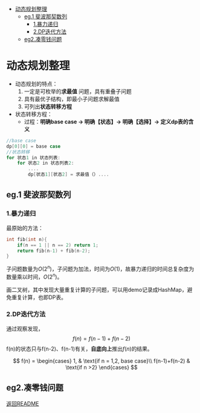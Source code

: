 - [动态规划整理](#动态规划整理)
  - [eg.1 斐波那契数列](#eg1-斐波那契数列)
    - [1.暴力递归](#1暴力递归)
    - [2.DP迭代方法](#2dp迭代方法)
  - [eg2.凑零钱问题](#eg2凑零钱问题)

# 动态规划整理

- 动态规划的特点：
  1. 一定是可枚举的**求最值** 问题，具有重叠子问题
  2. 具有最优子结构，即最小子问题求解最值
  3. 可列出**状态转移方程**
- 状态转移方程：
  - 过程：**明确base case -> 明确【状态】-> 明确【选择】-> 定义dp表的含义**
```cpp
//base case
dp[0][0] = base case
//状态转移
for 状态1 in 状态列表:
    for 状态2 in 状态列表2:
        ....
        dp[状态1][状态2] = 求最值（）....
```

## eg.1 斐波那契数列

### 1.暴力递归

最原始的方法：
```cpp
int fib(int n){
    if(n == 1 || n == 2) return 1;
    return fib(n-1) + fib(n-2);
}
```

子问题数量为$O(2^n)$，子问题为加法，时间为$O(1)$，故暴力递归的时间总复杂度为数量乘以时间，$O(2^n)$。

画二叉树，其中发现大量重复计算的子问题，可以用demo记录成HashMap，避免重复计算，也即DP表。

### 2.DP迭代方法

通过观察发现，
$$f(n) = f(n-1) + f(n-2)$$
f(n)的状态只与f(n-2)、f(n-1)有关，**自底向上**推出$f(n)$的结果。

$$ f(n) = \begin{cases}
    1, & \text{if n = 1,2, base case}\\
    f(n-1)+f(n-2) & \text{if n >2}
\end{cases}
$$

## eg2.凑零钱问题



[返回README](README.md)